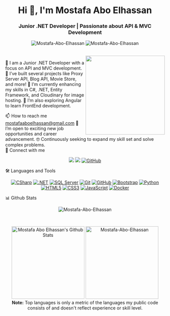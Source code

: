 <h1 align="center">Hi 👋, I'm Mostafa Abo Elhassan</h1> <h3 align="center">Junior .NET Developer | Passionate about API & MVC Development</h3> <p align="center"> <img src="https://komarev.com/ghpvc/?username=Mostafa-Abo-Elhassan&label=Profile%20views&color=0e75b6&style=flat" alt="Mostafa-Abo-Elhassan" /> <img src="https://img.shields.io/github/followers/Mostafa-Abo-Elhassan?label=Followers" alt="Mostafa-Abo-Elhassan" /> </p> <br> <img align="right" src="https://user-images.githubusercontent.com/63050133/156676671-d5b2e362-97d4-4404-9447-dd71ddfea82f.gif" width="250px" />

:school: I am a Junior .NET Developer with a focus on API and MVC development.
🔭 I’ve built several projects like Proxy Server API, Blog API, Movie Store, and more!
🌱 I’m currently enhancing my skills in C#, .NET, Entity Framework, and Cloudinary for image hosting.
🌱 I’m also exploring Angular to learn FrontEnd development.

📫 How to reach me mostafaaboelhassan@gmail.com
:thinking: I’m open to exciting new job opportunities and career advancement.
:nerd_face: Continuously seeking to expand my skill set and solve complex problems.
<br>
📩 Connect with me
<p align="center"> <a href="mailto:mostafaaboelhassan@gmail.com" title="Gmail"><img src="https://img.shields.io/badge/gmail-%23F05033.svg?style=for-the-badge&logo=gmail&logoColor=white"/></a> <a href="https://www.linkedin.com/in/Mostafa-Abo-Elhassan" title="LinkedIn"><img src="https://img.shields.io/badge/linkedin-%230077B5.svg?style=for-the-badge&logo=linkedin&logoColor=white"/></a> <a href="https://github.com/Mostafa-Abo-Elhassan" title="GitHub"><img src="https://img.shields.io/badge/github-%23121011.svg?style=for-the-badge&logo=github&logoColor=white" alt="GitHub"></a> </p>
🛠 Languages and Tools
<br> <p align="center"> <a href="https://docs.microsoft.com/en-us/dotnet/csharp/" title="CSharp"><img src="https://img.shields.io/badge/C%23-%23239120.svg?style=for-the-badge&logo=c-sharp&logoColor=white" alt="CSharp"></a> <a href="https://dotnet.microsoft.com/" title=".NET"><img src="https://img.shields.io/badge/.NET-%23007ACC.svg?style=for-the-badge&logo=dotnet&logoColor=white" alt=".NET"></a> <a href="https://docs.microsoft.com/en-us/sql/sql-server/" title="SQL Server"><img src="https://img.shields.io/badge/SQL%20Server-CC2927.svg?style=for-the-badge&logo=microsoftsqlserver&logoColor=white" alt="SQL Server"></a> <a href="https://git-scm.com/" title="Git"><img src="https://img.shields.io/badge/git-%23F05033.svg?style=for-the-badge&logo=git&logoColor=white" alt="Git"></a> <a href="https://github.com/" title="GitHub"><img src="https://img.shields.io/badge/github-%23121011.svg?style=for-the-badge&logo=github&logoColor=white" alt="GitHub"></a> <a href="https://getbootstrap.com/" title="Bootstrap"><img src="https://img.shields.io/badge/Bootstrap-%23563D7C.svg?style=for-the-badge&logo=bootstrap&logoColor=white" alt="Bootstrap"></a> <a href="https://www.python.org/" title="Python"><img src="https://img.shields.io/badge/python-3670A0?style=for-the-badge&logo=python&logoColor=ffdd54" alt="Python"></a> <a href="https://www.w3.org/TR/html5/" title="HTML5"><img src="https://img.shields.io/badge/html5-%23E34F26.svg?style=for-the-badge&logo=html5&logoColor=white" alt="HTML5"></a> <a href="https://www.w3.org/Style/CSS/" title="CSS3"><img src="https://img.shields.io/badge/css3-%23157122B6.svg?style=for-the-badge&logo=css3&logoColor=white" alt="CSS3"></a> <a href="https://developer.mozilla.org/en-US/docs/Web/JavaScript" title="JavaScript"><img src="https://img.shields.io/badge/JavaScript-%23323330.svg?style=for-the-badge&logo=javascript&logoColor=F7DF1E" alt="JavaScript"></a> <a href="https://www.docker.com/" title="Docker"><img src="https://img.shields.io/badge/docker-%230db7ed.svg?style=for-the-badge&logo=docker&logoColor=white" alt="Docker"></a> </p>
📊 Github Stats
<p align="center"><img src="https://github-readme-streak-stats.herokuapp.com/?user=Mostafa-Abo-Elhassan&theme=tokyonight_duo" alt="Mostafa-Abo-Elhassan" /></p> <br/> <p align="center"> <a href="https://github.com/anuraghazra/github-readme-stats"> <img alt="Mostafa Abo Elhassan's Github Stats" src="https://github-readme-stats.vercel.app/api?username=Mostafa-Abo-Elhassan&show_icons=true&count_private=true&locale=en&theme=tokyonight&layout=compact" height="230px"/></a> <img src="https://github-readme-stats.vercel.app/api/top-langs?username=Mostafa-Abo-Elhassan&langs_count=10&show_icons=true&locale=en&theme=tokyonight" alt="Mostafa-Abo-Elhassan" height="230px"/> <br/>
<b>Note:</b> Top languages is only a metric of the languages my public code consists of and doesn't reflect experience or skill level.

</p>
